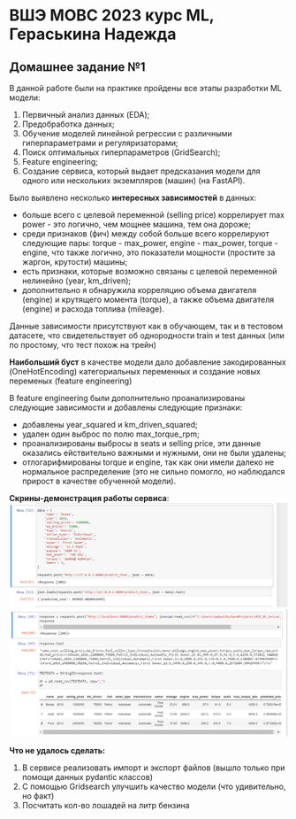 # ВШЭ МОВС 2023 курс ML, Гераськина Надежда
## Домашнее задание №1 


В данной работе были на практике пройдены все этапы разработки ML модели:
1. Первичный анализ данных (EDA);
2. Предобработка данных;
3. Обучение моделей линейной регрессии с различными гиперпараметрами и регуляризаторами;
4. Поиск оптимальных гиперпараметров (GridSearch);
5. Feature engineering;
6. Создание сервиса, который выдает предсказания модели для одного или нескольких экземпляров (машин) (на FastAPI).


Было выявлено несколько **интересных зависимостей** в данных:
* больше всего с целевой переменной (selling price) коррелирует max power - это логично, чем мощнее машина, тем она дороже;
* среди признаков (фич) между собой больше всего коррелируют следующие пары: torque - max_power, engine - max_power, torque - engine, что также логично, это показатели мощности (простите за жаргон, крутости) машины;
* есть признаки, которые возможно связаны с целевой переменной нелинейно (year, km_driven);
* дополнительно я обнаружила корреляцию объема двигателя (engine) и крутящего момента (torque), а также объема двигателя (engine) и расхода топлива (mileage).


Данные зависимости присутствуют как в обучающем, так и в тестовом датасете, что свидетельствует об однородности train и test данных (или по простому, что тест похож на трейн)


**Наибольший буст** в качестве модели дало добавление закодированных (OneHotEncoding) категориальных переменных и создание новых переменых (feature engineering)

В feature engineering были дополнительно проанализированы следующие зависимости и добавлены следующие признаки:
* добавлены year_squared и km_driven_squared;
* удален один выброс по полю max_torque_rpm;
* проанализированы выбросы в seats и selling price, эти данные оказались ействительно важными и нужными, они не были удалены;
* отлогарифмированы torque и engine, так как они имели далеко не нормальное распределение (это не сильно помогло, но наблюдался прирост в качестве обученной модели).

**Скрины-демонстрация работы сервиса**:
![Описание картинки](/pics/predict_item.png "Подпись под картинкой")
![Описание картинки](/pics/predict_items_2.png "Подпись под картинкой")


**Что не удалось сделать:**
1. В сервисе реализовать импорт и экспорт файлов (вышло только при помощи данных pydantic классов)
2. С помощью Gridsearch улучшить качество модели (что удивительно, но факт)
3. Посчитать кол-во лошадей на литр бензина
